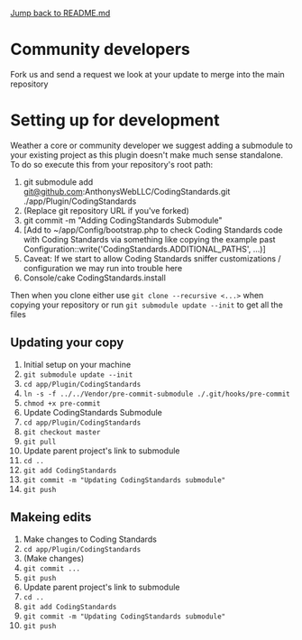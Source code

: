 [Jump back to README.md](README.md)

# Community developers #
Fork us and send a request we look at your update to merge into the main repository

# Setting up for development #
Weather a core or community developer we suggest adding a submodule to your existing project as this plugin doesn't make much sense standalone.  To do so execute this from your repository's root path:

1. git submodule add git@github.com:AnthonysWebLLC/CodingStandards.git ./app/Plugin/CodingStandards
 1. (Replace git repository URL if you've forked)
1. git commit -m "Adding CodingStandards Submodule"
1. [Add to ~/app/Config/bootstrap.php to check Coding Standards code with Coding Standards via something like copying the example past Configuration::write('CodingStandards.ADDITIONAL_PATHS', ...)]
 1. Caveat: If we start to allow Coding Standards sniffer customizations / configuration we may run into trouble here
1. Console/cake CodingStandards.install

Then when you clone either use `git clone --recursive <...>` when copying your repository or run `git submodule update --init` to get all the files

## Updating your copy ##
1. Initial setup on your machine
 1. `git submodule update --init`
 1. `cd app/Plugin/CodingStandards`
 1. `ln -s -f ../../Vendor/pre-commit-submodule ./.git/hooks/pre-commit`
 1. `chmod +x pre-commit`
1. Update CodingStandards Submodule
 1. `cd app/Plugin/CodingStandards`
 1. `git checkout master`
 1. `git pull`
1. Update parent project's link to submodule
 1. `cd ..`
 1. `git add CodingStandards`
 1. `git commit -m "Updating CodingStandards submodule"`
 1. `git push`

## Makeing edits ##

1. Make changes to Coding Standards
 1. `cd app/Plugin/CodingStandards`
 1. (Make changes)
 1. `git commit ...`
 1. `git push`
1. Update parent project's link to submodule
 1. `cd ..`
 1. `git add CodingStandards`
 1. `git commit -m "Updating CodingStandards submodule"`
 1. `git push`
